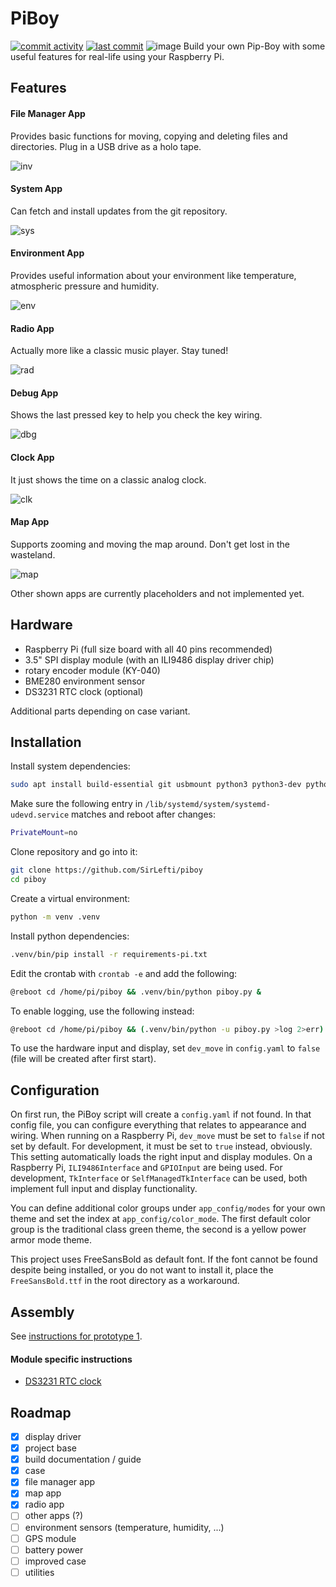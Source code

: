 PiBoy
=========================
[![commit activity](https://img.shields.io/github/commit-activity/m/SirLefti/piboy)](https://github.com/SirLefti/piboy)
[![last commit](https://img.shields.io/github/last-commit/SirLefti/piboy)](https://github.com/SirLefti/piboy)
![image](./docs/proto1_6.jpg)
Build your own Pip-Boy with some useful features for real-life using your Raspberry Pi.

## Features

#### File Manager App
Provides basic functions for moving, copying and deleting files and directories. Plug in a USB drive as a holo tape.

![inv](./docs/inv.png)

#### System App
Can fetch and install updates from the git repository.

![sys](./docs/sys.png)

#### Environment App
Provides useful information about your environment like temperature, atmospheric pressure and humidity.

![env](./docs/env.png)

#### Radio App
Actually more like a classic music player. Stay tuned!

![rad](./docs/rad.png)

#### Debug App
Shows the last pressed key to help you check the key wiring.

![dbg](./docs/dbg.png)

#### Clock App
It just shows the time on a classic analog clock.

![clk](./docs/clk.png)

#### Map App
Supports zooming and moving the map around. Don't get lost in the wasteland.

![map](./docs/map.png)

Other shown apps are currently placeholders and not implemented yet.

## Hardware

 - Raspberry Pi (full size board with all 40 pins recommended)
 - 3.5" SPI display module (with an ILI9486 display driver chip)
 - rotary encoder module (KY-040)
 - BME280 environment sensor
 - DS3231 RTC clock (optional)

Additional parts depending on case variant.

## Installation

Install system dependencies:
````bash
sudo apt install build-essential git usbmount python3 python3-dev python3-smbus python3-venv python3-audio fonts-freefont-ttf libjpeg-dev libatlas-base-dev libopenjp2-7-dev
````

Make sure the following entry in ``/lib/systemd/system/systemd-udevd.service`` matches and reboot after changes:
````bash
PrivateMount=no
````

Clone repository and go into it:
````bash
git clone https://github.com/SirLefti/piboy
cd piboy
````

Create a virtual environment:
````bash
python -m venv .venv
````

Install python dependencies:
````bash
.venv/bin/pip install -r requirements-pi.txt
````

Edit the crontab with ``crontab -e`` and add the following:
````bash
@reboot cd /home/pi/piboy && .venv/bin/python piboy.py &
````

To enable logging, use the following instead:
````bash
@reboot cd /home/pi/piboy && (.venv/bin/python -u piboy.py >log 2>err) &
````

To use the hardware input and display, set ``dev_move`` in ``config.yaml`` to `false` (file will be created after first
start).

## Configuration

On first run, the PiBoy script will create a ``config.yaml`` if not found. In that config file, you can configure
everything that relates to appearance and wiring. When running on a Raspberry Pi, ``dev_move`` must be set to ``false``
if not set by default. For development, it must be set to ``true`` instead, obviously. This setting automatically loads
the right input and display modules. On a Raspberry Pi, ``ILI9486Interface`` and ``GPIOInput`` are being used. For
development, ``TkInterface`` or ``SelfManagedTkInterface`` can be used, both implement full input and display
functionality.

You can define additional color groups under ``app_config/modes`` for your own theme and set the index at
``app_config/color_mode``. The first default color group is the traditional class green theme, the second is a yellow
power armor mode theme.

This project uses FreeSansBold as default font. If the font cannot be found despite being installed, or you do not want
to install it, place the ``FreeSansBold.ttf`` in the root directory as a workaround.

## Assembly

See [instructions for prototype 1](./docs/PROTO1.md).

#### Module specific instructions

* [DS3231 RTC clock](./docs/DS3231.md)

## Roadmap

* [x] display driver
* [x] project base
* [x] build documentation / guide
* [x] case
* [x] file manager app
* [x] map app
* [x] radio app
* [ ] other apps (?)
* [ ] environment sensors (temperature, humidity, ...)
* [ ] GPS module
* [ ] battery power
* [ ] improved case
* [ ] utilities
